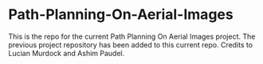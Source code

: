 # Path-Planning-On-Aerial-Images
This is the repo for the current Path Planning On Aerial Images project. The previous project repository has been added to this current repo. Credits to Lucian Murdock and Ashim Paudel.
